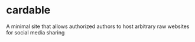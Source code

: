 # cardable
A minimal site that allows authorized authors to host arbitrary raw websites for social media sharing
